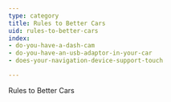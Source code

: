 ```yaml
---
type: category
title: Rules to Better Cars
uid: rules-to-better-cars
index:
- do-you-have-a-dash-cam
- do-you-have-an-usb-adaptor-in-your-car
- does-your-navigation-device-support-touch

---
```

Rules to Better Cars

